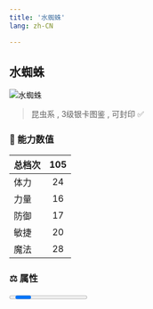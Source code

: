 ```yaml
---
title: '水蜘蛛'
lang: zh-CN

---
```



## 水蜘蛛

![水蜘蛛](https://user-images.githubusercontent.com/78347270/115956314-19d36200-a537-11eb-9146-f7981ea60219.gif) 

> 昆虫系 , 3级银卡图鉴<Card :type="1" /> , 可封印 ✅ 


### 💪 能力数值

| 总档次       | 105            |
| :----------- |:-------------:|
| 体力      | 24   <Stars :number="2.5" />  |
| 力量      | 16   <Stars :number="1.5" />  |
| 防御      | 17   <Stars :number="1.5" />  | 
| 敏捷      | 20  <Stars :number="2" />  | 
| 魔法      | 28  <Stars :number="3" />   | 


### ⚖️ 属性


<Progress earth :number="0" />

<Progress water :number="10" />

<Progress fire :number="0" />

<Progress wind :number="0" />

### ✨ 技能栏 <Strong>9个</Strong>

- 攻击
- 防御
- 单体冰冻魔法 Lv1

### 👶 1级出现点

- 索奇亚岛 角笛大风穴， 参考坐标： (9,31)





